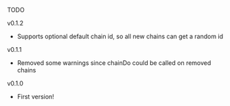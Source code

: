 TODO

v0.1.2

- Supports optional default chain id, so all new chains can get a random id

v0.1.1

- Removed some warnings since chainDo could be called on removed chains

v0.1.0

- First version!
